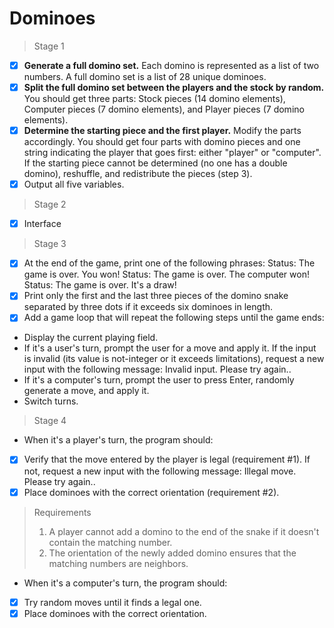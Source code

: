 # Dominoes
> Stage 1
- [X] **Generate a full domino set.** Each domino is represented as a list of two numbers. A full domino set is a list of 28 unique dominoes.
- [X] **Split the full domino set between the players and the stock by random.** 
You should get three parts: Stock pieces (14 domino elements), Computer pieces (7 domino elements), and Player pieces (7 domino elements).
- [X] **Determine the starting piece and the first player.** Modify the parts accordingly. 
You should get four parts with domino pieces and one string indicating the player that goes first: either "player" or "computer".
If the starting piece cannot be determined (no one has a double domino), reshuffle, and redistribute the pieces (step 3).
- [X] Output all five variables.
> Stage 2
- [x] Interface
> Stage 3
- [x] At the end of the game, print one of the following phrases:
Status: The game is over. You won!
Status: The game is over. The computer won!
Status: The game is over. It's a draw!
- [x] Print only the first and the last three pieces of the domino snake separated by three dots if it exceeds six dominoes in length.
- [x] Add a game loop that will repeat the following steps until the game ends:
- Display the current playing field.
- If it's a user's turn, prompt the user for a move and apply it. If the input is invalid (its value is not-integer or it exceeds limitations), request a new input with the following message: Invalid input. Please try again..
- If it's a computer's turn, prompt the user to press Enter, randomly generate a move, and apply it.
- Switch turns.
> Stage 4
-  When it's a player's turn, the program should:
- [x] Verify that the move entered by the player is legal (requirement #1).
If not, request a new input with the following message: Illegal move. Please try again..
- [x] Place dominoes with the correct orientation (requirement #2).
> Requirements 
> 1. A player cannot add a domino to the end of the snake if it doesn't contain the matching number.
> 2. The orientation of the newly added domino ensures that the matching numbers are neighbors.
- When it's a computer's turn, the program should:
- [x] Try random moves until it finds a legal one.
- [x] Place dominoes with the correct orientation.
